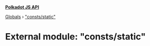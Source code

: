 **[Polkadot JS API](../README.md)**

[Globals](../globals.md) › [&quot;consts/static&quot;](_consts_static_.md)

# External module: "consts/static"

